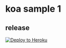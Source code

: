 # koa sample 1

## release

<a href="https://heroku.com/deploy" target="_blank">
    <img alt="Deploy to Heroku" src="https://www.herokucdn.com/deploy/button.png"/>
</a>